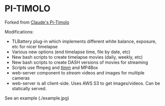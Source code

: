 # PI-TIMOLO

Forked from [Claude's Pi-Timolo](https://github.com/pageauc/pi-timolo/)   

Modifications:
- TLBattery plug-in which implements different white balance, exposure, etc for nicer timelapse
- Various new options (end timelapse time, file by date, etc)
- New bash scripts to create timelapse movies (daily, weekly, etc)
- New bash scripts to create DASH versions of movies for streaming
- Scripts use ffmpeg and [tlmm](https://github.com/brettbeeson/tlmm) and MP4Box
- web-server component to *stream* videos and images for multiple cameras 
- web-server is all client-side. Uses AWS S3 to get images/videos. Can be statically served.

See an example (./example.jpg)
